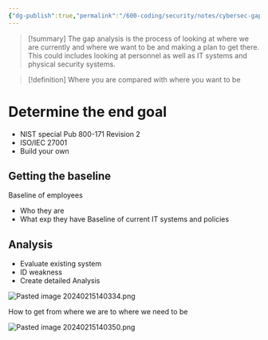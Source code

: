 ```yaml
---
{"dg-publish":true,"permalink":"/600-coding/security/notes/cybersec-gap-analysis/","tags":["CyberSecurity","cybersec-profm","cybersec-sec-plus"]}
---
```


> [!summary] 
> The gap analysis is the process of looking at where we are currently and where we want to be and making a plan to get there. This could includes looking at personnel as well as IT systems and physical security systems. 


> [!definition] 
> Where you are compared with where you want to be


# Determine the end goal
- NIST special Pub 800-171 Revision 2
- ISO/IEC 27001
- Build your own

## Getting the baseline
Baseline of employees
- Who they are
- What exp they have 
Baseline of current IT systems and policies

## Analysis
- Evaluate existing system
- ID weakness
- Create detailed Analysis

![Pasted image 20240215140334.png](/img/user/104%20Attachments/Pasted%20image%2020240215140334.png)

How to get from where we are to where we need to be

![Pasted image 20240215140350.png](/img/user/104%20Attachments/Pasted%20image%2020240215140350.png)